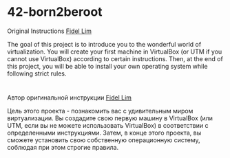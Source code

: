 # 42-born2beroot

Original Instructions [Fidel Lim](https://github.com/fidellim)

The goal of this project is to introduce you to the wonderful world of virtualization. You will create your first machine in VirtualBox (or UTM if you cannot use VirtualBox) according to certain instructions. Then, at the end of this project, you will be able to install your own operating system while following strict rules.
<h1></h1>

Автор оригинальной инструкции [Fidel Lim](https://github.com/fidellim)

Цель этого проекта - познакомить вас с удивительным миром виртуализации.
Вы создадите свою первую машину в VirtualBox (или UTM, если вы не можете использовать VirtualBox)
в соответствии с определенными инструкциями. Затем, в конце этого проекта, вы сможете установить
свою собственную операционную систему, соблюдая при этом строгие правила.
